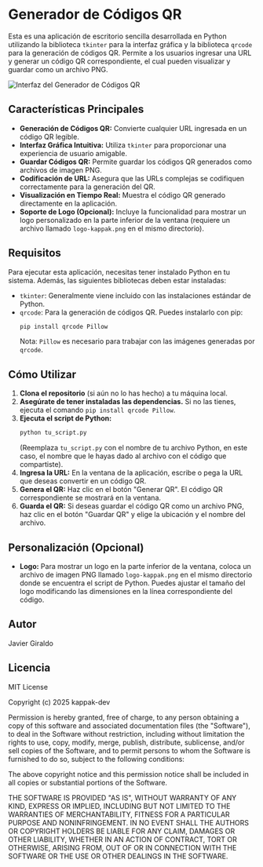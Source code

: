 # Generador de Códigos QR

Esta es una aplicación de escritorio sencilla desarrollada en Python utilizando la biblioteca `tkinter` para la interfaz gráfica y la biblioteca `qrcode` para la generación de códigos QR. Permite a los usuarios ingresar una URL y generar un código QR correspondiente, el cual pueden visualizar y guardar como un archivo PNG.

![Interfaz del Generador de Códigos QR](ruta_a_la_captura_de_pantalla.png)

## Características Principales

* **Generación de Códigos QR:** Convierte cualquier URL ingresada en un código QR legible.
* **Interfaz Gráfica Intuitiva:** Utiliza `tkinter` para proporcionar una experiencia de usuario amigable.
* **Guardar Códigos QR:** Permite guardar los códigos QR generados como archivos de imagen PNG.
* **Codificación de URL:** Asegura que las URLs complejas se codifiquen correctamente para la generación del QR.
* **Visualización en Tiempo Real:** Muestra el código QR generado directamente en la aplicación.
* **Soporte de Logo (Opcional):** Incluye la funcionalidad para mostrar un logo personalizado en la parte inferior de la ventana (requiere un archivo llamado `logo-kappak.png` en el mismo directorio).

## Requisitos

Para ejecutar esta aplicación, necesitas tener instalado Python en tu sistema. Además, las siguientes bibliotecas deben estar instaladas:

* `tkinter`: Generalmente viene incluido con las instalaciones estándar de Python.
* `qrcode`: Para la generación de códigos QR. Puedes instalarlo con pip:
    ```bash
    pip install qrcode Pillow
    ```
    Nota: `Pillow` es necesario para trabajar con las imágenes generadas por `qrcode`.

## Cómo Utilizar

1.  **Clona el repositorio** (si aún no lo has hecho) a tu máquina local.
2.  **Asegúrate de tener instaladas las dependencias.** Si no las tienes, ejecuta el comando `pip install qrcode Pillow`.
3.  **Ejecuta el script de Python:**
    ```bash
    python tu_script.py
    ```
    (Reemplaza `tu_script.py` con el nombre de tu archivo Python, en este caso, el nombre que le hayas dado al archivo con el código que compartiste).
4.  **Ingresa la URL:** En la ventana de la aplicación, escribe o pega la URL que deseas convertir en un código QR.
5.  **Genera el QR:** Haz clic en el botón "Generar QR". El código QR correspondiente se mostrará en la ventana.
6.  **Guarda el QR:** Si deseas guardar el código QR como un archivo PNG, haz clic en el botón "Guardar QR" y elige la ubicación y el nombre del archivo.

## Personalización (Opcional)

* **Logo:** Para mostrar un logo en la parte inferior de la ventana, coloca un archivo de imagen PNG llamado `logo-kappak.png` en el mismo directorio donde se encuentra el script de Python. Puedes ajustar el tamaño del logo modificando las dimensiones en la línea correspondiente del código.

## Autor

Javier Giraldo

## Licencia

MIT License

Copyright (c) 2025 kappak-dev

Permission is hereby granted, free of charge, to any person obtaining a copy
of this software and associated documentation files (the "Software"), to deal
in the Software without restriction, including without limitation the rights
to use, copy, modify, merge, publish, distribute, sublicense, and/or sell
copies of the Software, and to permit persons to whom the Software is
furnished to do so, subject to the following conditions:

The above copyright notice and this permission notice shall be included in all
copies or substantial portions of the Software.

THE SOFTWARE IS PROVIDED "AS IS", WITHOUT WARRANTY OF ANY KIND, EXPRESS OR
IMPLIED, INCLUDING BUT NOT LIMITED TO THE WARRANTIES OF MERCHANTABILITY,
FITNESS FOR A PARTICULAR PURPOSE AND NONINFRINGEMENT. IN NO EVENT SHALL THE
AUTHORS OR COPYRIGHT HOLDERS BE LIABLE FOR ANY CLAIM, DAMAGES OR OTHER
LIABILITY, WHETHER IN AN ACTION OF CONTRACT, TORT OR OTHERWISE, ARISING FROM,
OUT OF OR IN CONNECTION WITH THE SOFTWARE OR THE USE OR OTHER DEALINGS IN THE
SOFTWARE.